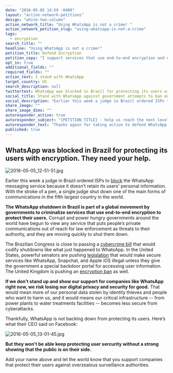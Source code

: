 ```yaml
---
date: "2016-05-05 14:59 -0400"
layout: "action-network-petitions"
design: "white-two-column"
action_network_title: "Using WhatsApp is not a crime! "
action_network_petition_slug: "using-whatsapp-is-not-a-crime"
tags:
  - encryption
search_title: ""
headline: "Using WhatsApp is not a crime!"
petition_title: Defend Encryption
petition_copy: "I support services that use end-to-end encryption and oppose government attempts to block them."
opt_in: true
additional_fields: ""
required_fields: ""
action_text: I stand with WhatsApp
target_country: US
search_description: null
twittertext: WhatsApp was blocked in Brazil for protecting its users with encryption. They need your help.
social_title: Stand with WhatsApp against government attempts to ban encryption
social_description: "Earlier this week a judge in Brazil ordered ISPs to block the WhatsApp messaging service because it doesn’t retain its users' personal information. With the stroke of a pen, a single judge shut down one of the main forms of communications in the fifth largest country in the world."
share_image: ""
share_image_dims: ""
autoresponder_active: true
autoresponder_subject: "{PETITION_TITLE} - help us reach the next level!"
autoresponder_text: "Thanks again for taking action to defend WhatsApp and protect encryption. We need more people like you who can take action on this issue. Can you please share it to help us reach the next level?"
published: true
---
```

##  WhatsApp was blocked in Brazil for protecting its users with encryption. They need your help.

![2016-05-05_12-51-51.jpg]({{site.baseurl}}/img/action-network/2016-05-05_12-51-51.jpg)

Earlier this week a judge in Brazil ordered ISPs to [block](https://theintercept.com/2016/05/02/whatsapp-used-by-100-million-brazilians-was-shut-down-nationwide-today-by-a-single-judge/) the WhatsApp messaging service because it doesn’t retain its users' personal information. With the stroke of a pen, a single judge shut down one of the main forms of communications in the fifth largest country in the world.

**The WhatsApp shutdown in Brazil is part of a global movement by governments to criminalize services that use end-to-end encryption to protect their users.** Corrupt and power hungry governments around the world have begun to view any service that puts people’s private communications out of reach for law enforcement as threats to their authority, and they are moving quickly to shut them down.

The Brazilian Congress is close to passing a [cybercrime bill](https://theintercept.com/2016/04/26/brazilian-cybercrime-bills-threaten-open-internet-for-200-million-people/) that would codify shutdowns like what just happened to WhatsApp. In the United States, powerful senators are pushing [legislation](https://www.wired.com/2016/04/senates-draft-encryption-bill-privacy-nightmare/) that would make secure services like WhatsApp, Snapchat, and Apple iOS illegal unless they give the government a special backdoor portal for accessing user information. The United Kingdom is pushing an [encryption ban](http://www.theguardian.com/commentisfree/2015/jan/13/cameron-ban-encryption-digital-britain-online-shopping-banking-messaging-terror) as well.

**If we don’t stand up and show our support for companies like WhatsApp right now, we risk losing our digital privacy and security for good.** That would mean more of our personal data stolen by identity thieves and people who want to harm us, and it would means our critical infrastructure -- from power plants to water treatments facilities -- becomes less secure from cyberattacks.

Thankfully, WhatsApp is not backing down from protecting its users. Here’s what their CEO said on Facebook:

![2016-05-05_13-01-45.jpg]({{site.baseurl}}/img/action-network/2016-05-05_13-01-45.jpg)

**But they won't be able keep protecting user sercurity without a strong showing that the public is on their side.**

Add your name above and let the world know that you support companies that protect their users against overzealous surveillance authorities.
